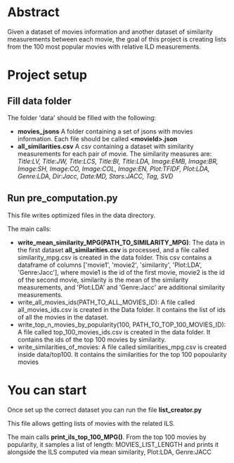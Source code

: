Abstract
=======
Given a dataset of movies information and another dataset of similarity measurements between each movie, the goal of this project is creating lists from the 100 most popular  movies with relative ILD measurements.

Project setup
=======
Fill data folder
------
The folder 'data' should be filled with the following:
- **movies_jsons** A folder containing a set of jsons with movies information. Each file should be called **\<movieId\>.json**
- **all_similarities.csv** A csv containing a dataset with similarity measurements for each pair of movie.
    The similarity measures are: *Title:LV, Title:JW, Title:LCS, Title:BI, Title:LDA, Image:EMB, Image:BR, Image:SH, Image:CO, Image:COL, Image:EN, Plot:TFIDF, Plot:LDA, Genre:LDA, Dir:Jacc, Date:MD, Stars:JACC, Tag, SVD*

Run pre_computation.py
------
This file writes optimized files in the data directory.

The main calls:
- **write_mean_similarity_MPG(PATH_TO_SIMILARITY_MPG)**: The data in the first dataset **all_similarities.csv** is processed, and a file called similarity_mpg.csv is created in the data folder. This csv contains a dataframe of columns ['movie1', 'movie2', 'similarity', 'Plot:LDA', 'Genre:Jacc'], where movie1 is the id of the first movie, movie2 is the id of the second movie, similarity is the mean of the similarity measurements, and 'Plot:LDA' and 'Genre:Jacc' are additional similarity measurements. 
- write_all_movies_ids(PATH_TO_ALL_MOVIES_ID): A file called all_movies_ids.csv is created in the Data folder. It contains the list of ids of all the movies in the dataset.
- write_top_n_movies_by_popularity(100, PATH_TO_TOP_100_MOVIES_ID): A file called top_100_movies_ids.csv is created in the data folder. It contains the ids of the top 100 movies by similarity.
-  write_similarities_of_movies: A file called similarities_mpg.csv is created inside data/top100. It contains the similarities for the top 100 popoularity movies

You can start
======
Once set up the correct dataset you can run the file **list_creator.py**

This file allows getting lists of movies with the related ILS.

The main calls **print_ils_top_100_MPG()**.
From the top 100 movies by popularity, it samples a list of length: MOVIES_LIST_LENGTH and prints it alongside the ILS computed via mean similarity, Plot:LDA, Genre:JACC
